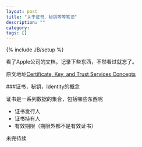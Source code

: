 ```yaml
---
layout: post
title: "关于证书、秘钥等等笔记"
description: ""
category: 
tags: []
---
```

{% include JB/setup %}

看了Apple公司的文档，记录下些东西，不然看过就忘了。

原文地址[Certificate, Key, and Trust Services Concepts](https://developer.apple.com/library/mac/documentation/Security/Conceptual/CertKeyTrustProgGuide/02concepts/concepts.html)

###证书，秘钥，Identity的概念

证书是一系列数据的集合，包括哪些东西呢
- 证书发行人
- 证书持有人
- 有效期限（期限外都不是有效证书）

未完待续


